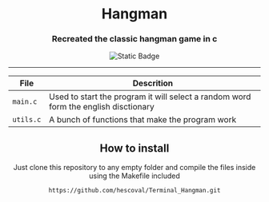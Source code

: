 <div align="center">

# Hangman
### Recreated the classic hangman game in c

<!--Badges for programming languages-->
![Static Badge](https://img.shields.io/badge/Programming%20Language-green?style=for-the-badge&logo=C&logoColor=%23ffffff&color=%23A8B9CC) <!--C-->

<!--More badges can be found and made in shields.io-->
___
<!--You can use this table to display multiple status of files-->
File|Descrition
--|--|
`main.c`|Used to start the program it will select a random word form the english disctionary
`utils.c`|A bunch of functions that make the program work

## **How to install**

Just clone this repository to any empty folder and compile the files inside using the Makefile included

```git
https://github.com/hescoval/Terminal_Hangman.git
```
